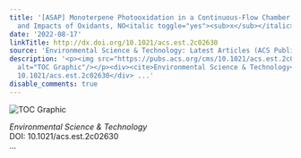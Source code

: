 ```yaml
---
title: '[ASAP] Monoterpene Photooxidation in a Continuous-Flow Chamber: SOA Yields
  and Impacts of Oxidants, NO<italic toggle="yes"><sub>x</sub></italic>, and VOC Precursors'
date: '2022-08-17'
linkTitle: http://dx.doi.org/10.1021/acs.est.2c02630
source: 'Environmental Science & Technology: Latest Articles (ACS Publications)'
description: '<p><img src="https://pubs.acs.org/cms/10.1021/acs.est.2c02630/asset/images/medium/es2c02630_0006.gif"
  alt="TOC Graphic"/></p><div><cite>Environmental Science & Technology</cite></div><div>DOI:
  10.1021/acs.est.2c02630</div> ...'
disable_comments: true
---
```

<p><img src="https://pubs.acs.org/cms/10.1021/acs.est.2c02630/asset/images/medium/es2c02630_0006.gif" alt="TOC Graphic"/></p><div><cite>Environmental Science & Technology</cite></div><div>DOI: 10.1021/acs.est.2c02630</div> ...